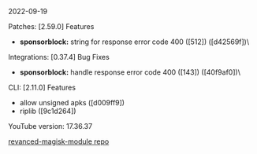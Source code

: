 2022-09-19
  
Patches:   [2.59.0] 
 Features
* **sponsorblock:** string for response error code 400 ([512]) ([d42569f])\
   
Integrations:   [0.37.4] 
 Bug Fixes
* **sponsorblock:** handle response error code 400 ([143]) ([40f9af0])\
   

CLI:   [2.11.0] 
 Features
* allow unsigned apks ([d009ff9])
* riplib ([9c1d264])  

YouTube version: 17.36.37  

[revanced-magisk-module repo](https://github.com/vuongvan/magisk-module)
